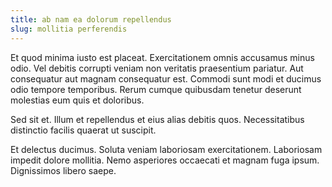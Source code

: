 ```yaml
---
title: ab nam ea dolorum repellendus
slug: mollitia perferendis
---
```


Et quod minima iusto est placeat. Exercitationem omnis accusamus minus odio. Vel debitis corrupti veniam non veritatis praesentium pariatur. Aut consequatur aut magnam consequatur est. Commodi sunt modi et ducimus odio tempore temporibus. Rerum cumque quibusdam tenetur deserunt molestias eum quis et doloribus.

Sed sit et. Illum et repellendus et eius alias debitis quos. Necessitatibus distinctio facilis quaerat ut suscipit.

Et delectus ducimus. Soluta veniam laboriosam exercitationem. Laboriosam impedit dolore mollitia. Nemo asperiores occaecati et magnam fuga ipsum. Dignissimos libero saepe.

